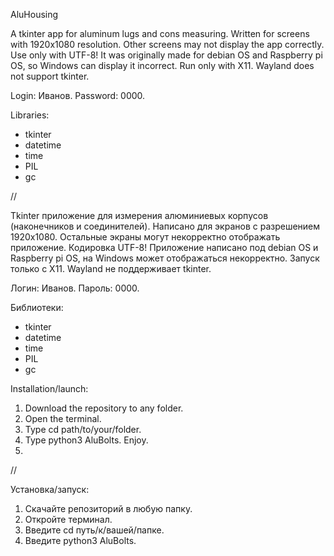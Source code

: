 AluHousing

A tkinter app for aluminum lugs and cons measuring. Written for screens with 1920x1080 resolution. Other screens may not display the app correctly. Use only with UTF-8! 
It was originally made for debian OS and Raspberry pi OS, so Windows can display it incorrect. Run only with X11. Wayland does not support tkinter. 

Login: Иванов. Password: 0000.

Libraries:

- tkinter
- datetime
- time
- PIL
- gc

//

Tkinter приложение для измерения алюминиевых корпусов (наконечников и соединителей). Написано для экранов с разрешением 1920х1080. Остальные экраны могут некорректно отображать приложение. 
Кодировка UTF-8! Приложение написано под debian OS и Raspberry pi OS, на Windows может отображаться некорректно. Запуск только с X11. Wayland не поддерживает tkinter. 

Логин: Иванов. Пароль: 0000.

Библиотеки:

- tkinter
- datetime
- time
- PIL
- gc

Installation/launch:

1. Download the repository to any folder.
2. Open the terminal.
3. Type cd path/to/your/folder.
4. Type python3 AluBolts. Enjoy.
5. 
//

Установка/запуск:

1. Cкачайте репозиторий в любую папку.
2. Откройте терминал.
3. Введите cd путь/к/вашей/папке.
4. Введите python3 AluBolts.
